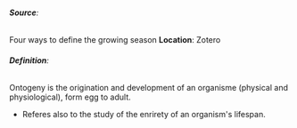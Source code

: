 ###### **Source**: 
Four ways to define the growing season
**Location**: Zotero

###### **Definition**: 
Ontogeny is the origination and development of an organisme (physical and physiological), form egg to adult. 
- Referes also to the study of the enrirety of an organism's lifespan. 